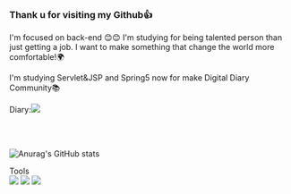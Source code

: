 ### Thank u for visiting my Github👍

I'm focused on back-end  😊😊
I'm studying for being talented person than just getting a job.
I want to make something that change the world more comfortable!🌍

I'm studying Servlet&JSP and Spring5 now for make Digital Diary Community📚
<!--
**hadongkyoun/hadongkyoun** is a ✨ _special_ ✨ repository because its `README.md` (this file) appears on your GitHub profile.

Here are some ideas to get you started:

- 🔭 I’m currently working on ...
- 🌱 I’m currently learning ...
- 👯 I’m looking to collaborate on ...
- 🤔 I’m looking for help with ...
- 💬 Ask me about ...
- 📫 How to reach me: ...
- 😄 Pronouns: ...
- ⚡ Fun fact: ...
-->

<label>Diary:<a href="https://www.instagram.com/dev._.had/" target="_blank"><img src="https://img.shields.io/badge/Instagram-E4405F?style=flat-  square&logo=Instagram&logoColor=white"/></a></label>

<br><br>

![Anurag's GitHub stats](https://github-readme-stats.vercel.app/api?username=hadongkyoun&show_icons=true&theme=radical)


Tools<br>
<img src="https://img.shields.io/badge/Java-007396?style=flat-square&logo=Java&logoColor=white"/>
<img src="https://img.shields.io/badge/C-A8B9CC?style=flat-square&logo=C&logoColor=white"/>
<img src="https://img.shields.io/badge/C-A8B9CC?style=flat-square&logo=C&logoColor=white"/>
